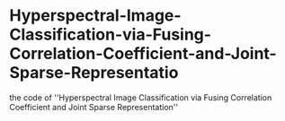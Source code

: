 # Hyperspectral-Image-Classification-via-Fusing-Correlation-Coefficient-and-Joint-Sparse-Representatio
the code of ''Hyperspectral Image Classification via Fusing Correlation Coefficient and Joint Sparse Representation''
